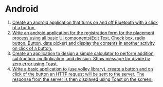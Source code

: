 # Android

1. [Create an android application that turns on and off Bluetooth with a click of a button.](https://github.com/sujeetpal/Bluetooth)
2. [Write an android application for the registration form for the placement process using all basic UI components(Edit Text, Check box, radio button, Button, date picker) and display the contents in another activity on click of a button.](https://github.com/sujeetpal/BasicUiComponents)
3. [Create an application to design a simple calculator to perform addition, subtraction, multiplication, and division. Show message for divide by zero error using Toast.](https://github.com/sujeetpal/SimpleCalculator)
4. [Write a basic application to (use volley library), create a button and on click of the button an HTTP request will be sent to the server. The response from the server is then displayed using Toast on the screen.](https://github.com/sujeetpal/VolleyExample)
